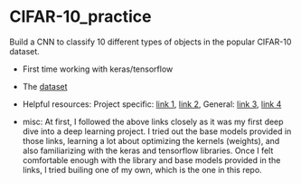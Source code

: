 # CIFAR-10_practice
Build a CNN to classify 10 different types of objects in the popular CIFAR-10 dataset.
- First time working with keras/tensorflow
- The [dataset](https://www.cs.toronto.edu/~kriz/cifar.html)
- Helpful resources: Project specific:   [link 1](https://machinelearningmastery.com/how-to-develop-a-cnn-from-scratch-for-cifar-10-photo-classification/), 
                                         [link 2](https://data-flair.training/blogs/image-classification-deep-learning-project-python-keras/), 
                     General:   [link 3](https://www.tensorflow.org/api_docs/python/tf/keras),
                                [link 4](https://towardsdatascience.com/the-most-intuitive-and-easiest-guide-for-convolutional-neural-network-3607be47480)

- misc: At first, I followed the above links closely as it was my first deep dive into a deep learning project. I tried out the base models provided in those links, learning a lot about optimizing the kernels (weights), and also familiarizing with the keras and tensorflow libraries. Once I felt comfortable enough with the library and base models provided in the links, I tried builing one of my own, which is the one in this repo.
